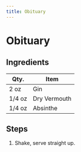 ```yaml
---
title: Obituary
---
```


# Obituary

## Ingredients

| Qty.   | Item         |
| ------ | ------------ |
| 2 oz   | Gin          |
| 1/4 oz | Dry Vermouth |
| 1/4 oz | Absinthe     |

## Steps

1. Shake, serve straight up.
